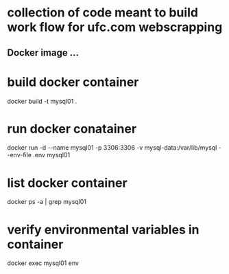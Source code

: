 # collection of code meant to build work flow for ufc.com webscrapping

## Docker image ...

# build docker container
docker build -t mysql01 .

# run docker conatainer
docker run -d --name mysql01 -p 3306:3306 -v mysql-data:/var/lib/mysql --env-file .env mysql01

# list docker container
docker ps -a | grep mysql01

# verify environmental variables in container
docker exec mysql01 env 

